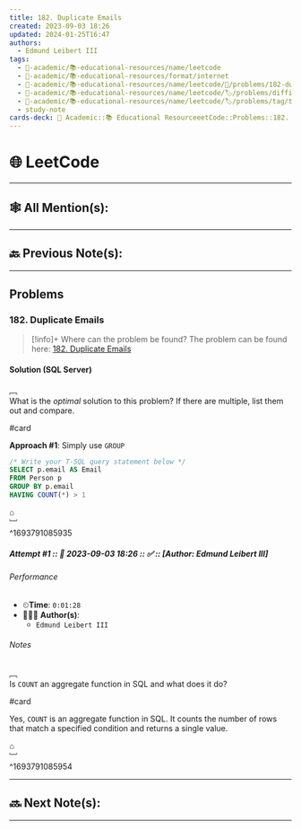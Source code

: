 ```yaml
---
title: 182. Duplicate Emails
created: 2023-09-03 18:26
updated: 2024-01-25T16:47
authors:
  - Edmund Leibert III
tags:
  - 🔴-academic/📚-educational-resources/name/leetcode
  - 🔴-academic/📚-educational-resources/format/internet
  - 🔴-academic/📚-educational-resources/name/leetcode/🔖/problems/182-duplicate-emails
  - 🔴-academic/📚-educational-resources/name/leetcode/🏷️/problems/difficulty/easy
  - 🔴-academic/📚-educational-resources/name/leetcode/🏷️/problems/tag/topic/database
  - study-note
cards-deck: 🔴 Academic::📚 Educational ResourceeetCode::Problems::182. Duplicate Emails
---
```


#  🌐 LeetCode

---

## 🕸️ All Mention(s): 

---

## 🔙 Previous Note(s):

---

##  Problems

### 182. Duplicate Emails

> [!info]+ Where can the problem be found?
> The problem can be found here: [182. Duplicate Emails](https://leetcode.com/problems/duplicate-emails/description/)

#### Solution (SQL Server)

﹇<br>
What is the _optimal_ solution to this problem? If there are multiple, list them out and compare.

#card 

**Approach #1**: Simply use `GROUP`

```sql
/* Write your T-SQL query statement below */
SELECT p.email AS Email
FROM Person p
GROUP BY p.email
HAVING COUNT(*) > 1
```

⌂
<br>﹈<br>^1693791085935

##### Attempt #1 :: 📆 2023-09-03 18:26 :: ✅ :: \[Author: Edmund Leibert III\]

###### Performance

- ⏲**Time**: `0:01:28`
- 🧔🏽‍♂️ **Author(s)**: 
	- `Edmund Leibert III`

###### Notes

﹇<br>
Is `COUNT` an aggregate function in SQL and what does it do? 

#card 

Yes, `COUNT` is an aggregate function in SQL. It counts the number of rows that match a specified condition and returns a single value.

⌂
<br>﹈<br>^1693791085954


---

## 🔜 Next Note(s):

---



